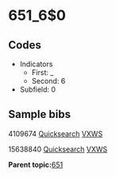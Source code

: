 # 651\_6$0

## Codes

-   Indicators
    -   First: \_
    -   Second: 6
-   Subfield: 0

## Sample bibs

4109674 [Quicksearch](https://search.library.yale.edu/catalog/4109674) [VXWS](http://prodorbis.library.yale.edu:7014/vxws/GetHoldingsService?bibId=4109674)

15638840 [Quicksearch](https://search.library.yale.edu/catalog/15638840) [VXWS](http://prodorbis.library.yale.edu:7014/vxws/GetHoldingsService?bibId=15638840)

**Parent topic:**[651](../../tags/651/651.md)

